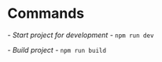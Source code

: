 <h1>Commands</h1>

*- Start project for development -*
`npm run dev`

*- Build project -*
`npm run build`
